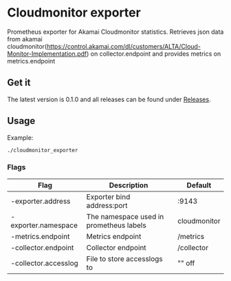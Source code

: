 # Cloudmonitor exporter
Prometheus exporter for Akamai Cloudmonitor statistics.
Retrieves json data from akamai cloudmonitor(https://control.akamai.com/dl/customers/ALTA/Cloud-Monitor-Implementation.pdf) on collector.endpoint and provides metrics on metrics.endpoint

## Get it
The latest version is 0.1.0 and all releases can be found under [Releases](https://github.com/ExpressenAB/cloudmonitor_exporter/releases).

## Usage
Example: 
```
./cloudmonitor_exporter
```

### Flags
Flag | Description | Default
-----|-------------|---------
-exporter.address | Exporter bind address:port | :9143
-exporter.namespace | The namespace used in prometheus labels | cloudmonitor
-metrics.endpoint | Metrics endpoint | /metrics
-collector.endpoint | Collector endpoint | /collector
-collector.accesslog | File to store accesslogs to | "" off